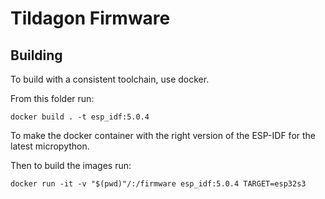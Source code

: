 # Tildagon Firmware

## Building

To build with a consistent toolchain, use docker.

From this folder run:

    docker build . -t esp_idf:5.0.4

To make the docker container with the right version of the ESP-IDF for the latest micropython.

Then to build the images run:

    docker run -it -v "$(pwd)"/:/firmware esp_idf:5.0.4 TARGET=esp32s3

